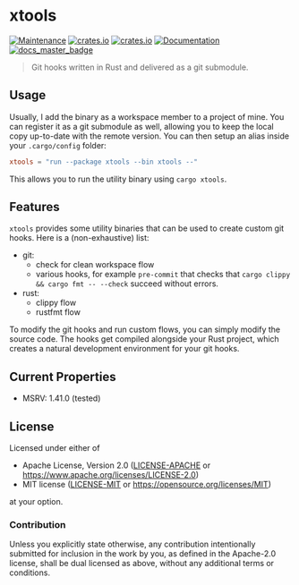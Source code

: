# xtools

[![Maintenance](https://img.shields.io/badge/maintenance-actively%20maintained-brightgreen.svg)](https://github.com/SirWindfield/xtools)
[![crates.io](https://img.shields.io/crates/v/xtools.svg)](https://crates.io/crates/xtools)
[![crates.io](https://img.shields.io/crates/d/xtools)](https://crates.io/crates/xtools)
[![Documentation](https://docs.rs/xtools/badge.svg)](https://docs.rs/xtools)
[![docs_master_badge]][docs_master_url]

> Git hooks written in Rust and delivered as a git submodule.

## Usage

Usually, I add the binary as a workspace member to a project of mine. You can register it as a git submodule as well, allowing you to keep the local copy up-to-date with the remote version. You can then setup an alias inside your `.cargo/config` folder:
```toml
xtools = "run --package xtools --bin xtools --"
```
This allows you to run the utility binary using `cargo xtools`.

## Features

`xtools` provides some utility binaries that can be used to create custom git hooks. Here is a (non-exhaustive) list:
- git:
  - check for clean workspace flow
  - various hooks, for example `pre-commit` that checks that `cargo clippy && cargo fmt -- --check` succeed without errors.
- rust:
  - clippy flow
  - rustfmt flow
  
To modify the git hooks and run custom flows, you can simply modify the source code. The hooks get compiled alongside your Rust project, which creates a natural development environment for your git hooks.  

## Current Properties

- MSRV: 1.41.0 (tested)

## License

Licensed under either of

- Apache License, Version 2.0 ([LICENSE-APACHE](LICENSE-APACHE) or
  https://www.apache.org/licenses/LICENSE-2.0)
- MIT license ([LICENSE-MIT](LICENSE-MIT) or https://opensource.org/licenses/MIT)

at your option.

### Contribution

Unless you explicitly state otherwise, any contribution intentionally submitted
for inclusion in the work by you, as defined in the Apache-2.0 license, shall be
dual licensed as above, without any additional terms or conditions.

[docs_master_badge]: https://img.shields.io/badge/docs.rs-master-green
[docs_master_url]: https://<username>.github.io/<reponame>
